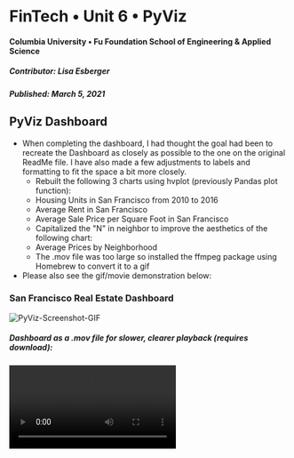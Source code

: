 # FinTech • Unit 6 • PyViz
#### Columbia University • Fu Foundation School of Engineering & Applied Science
##### Contributor:  Lisa Esberger
##### Published:  March 5, 2021

## PyViz Dashboard
* When completing the dashboard, I had thought the goal had been to recreate the Dashboard as closely as possible to the one on the original ReadMe file.  I have also made a few adjustments to labels and formatting to fit the space a bit more closely.  
  * Rebuilt the following 3 charts using hvplot (previously Pandas plot function):
   * Housing Units in San Francisco from 2010 to 2016
   * Average Rent in San Francisco
   * Average Sale Price per Square Foot in San Francisco
  * Capitalized the "N" in neighbor to improve the aesthetics of the following chart:
   * Average Prices by Neighborhood
  * The .mov file was too large so installed the ffmpeg package using Homebrew to convert it to a gif
* Please also see the gif/movie demonstration below:

### San Francisco Real Estate Dashboard
![PyViz-Screenshot-GIF](https://github.com/1monalisa1/06-PyViz/blob/9690c69cc22e3d0d5bc3ef6c6eaa4d7228637292/Data/FullMovie.gif)

##### Dashboard as a .mov file for slower, clearer playback (requires download):
![PyViz-Screenshot](https://github.com/1monalisa1/06-PyViz/blob/993e9d16d282eed8615f69211aeafae20fddb6c8/Lisa-06-PyViz.mov)
